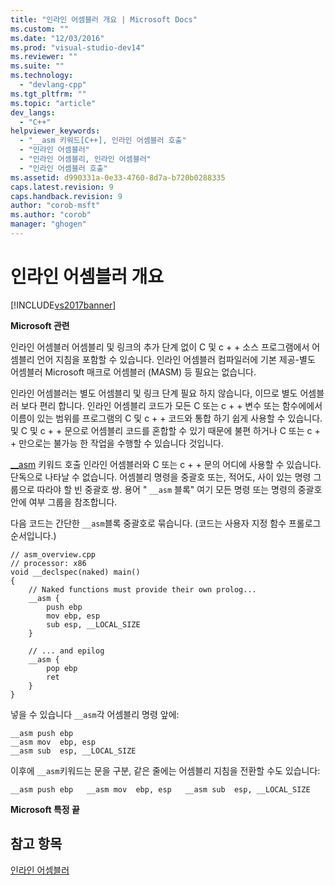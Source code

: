 ```yaml
---
title: "인라인 어셈블러 개요 | Microsoft Docs"
ms.custom: ""
ms.date: "12/03/2016"
ms.prod: "visual-studio-dev14"
ms.reviewer: ""
ms.suite: ""
ms.technology: 
  - "devlang-cpp"
ms.tgt_pltfrm: ""
ms.topic: "article"
dev_langs: 
  - "C++"
helpviewer_keywords: 
  - "__asm 키워드[C++], 인라인 어셈블러 호출"
  - "인라인 어셈블러"
  - "인라인 어셈블리, 인라인 어셈블러"
  - "인라인 어셈블러 호출"
ms.assetid: d990331a-0e33-4760-8d7a-b720b0288335
caps.latest.revision: 9
caps.handback.revision: 9
author: "corob-msft"
ms.author: "corob"
manager: "ghogen"
---
```

# 인라인 어셈블러 개요
[!INCLUDE[vs2017banner](../../assembler/inline/includes/vs2017banner.md)]

**Microsoft 관련**  
  
 인라인 어셈블러 어셈블리 및 링크의 추가 단계 없이 C 및 c \+ \+ 소스 프로그램에서 어셈블리 언어 지침을 포함할 수 있습니다.  인라인 어셈블러 컴파일러에 기본 제공\-별도 어셈블러 Microsoft 매크로 어셈블러 \(MASM\) 등 필요는 없습니다.  
  
 인라인 어셈블러는 별도 어셈블리 및 링크 단계 필요 하지 않습니다, 이므로 별도 어셈블러 보다 편리 합니다.  인라인 어셈블리 코드가 모든 C 또는 c \+ \+ 변수 또는 함수에에서 이름이 있는 범위를 프로그램의 C 및 c \+ \+ 코드와 통합 하기 쉽게 사용할 수 있습니다.  및 C 및 c \+ \+ 문으로 어셈블리 코드를 혼합할 수 있기 때문에 불편 하거나 C 또는 c \+ \+ 만으로는 불가능 한 작업을 수행할 수 있습니다 것입니다.  
  
 [\_\_asm](../../assembler/inline/asm.md) 키워드 호출 인라인 어셈블러와 C 또는 c \+ \+ 문의 어디에 사용할 수 있습니다.  단독으로 나타날 수 없습니다.  어셈블리 명령을 중괄호 또는, 적어도, 사이 있는 명령 그룹으로 따라야 할 빈 중괄호 쌍.  용어 " `__asm` 블록" 여기 모든 명령 또는 명령의 중괄호 안에 여부 그룹을 참조합니다.  
  
 다음 코드는 간단한  `__asm`블록 중괄호로 묶습니다.  \(코드는 사용자 지정 함수 프롤로그 순서입니다.\)  
  
```  
// asm_overview.cpp  
// processor: x86  
void __declspec(naked) main()  
{  
    // Naked functions must provide their own prolog...  
    __asm {  
        push ebp  
        mov ebp, esp  
        sub esp, __LOCAL_SIZE  
    }  
  
    // ... and epilog  
    __asm {  
        pop ebp  
        ret  
    }  
}  
```  
  
 넣을 수 있습니다  `__asm`각 어셈블리 명령 앞에:  
  
```  
__asm push ebp  
__asm mov  ebp, esp  
__asm sub  esp, __LOCAL_SIZE  
```  
  
 이후에  `__asm`키워드는 문을 구분, 같은 줄에는 어셈블리 지침을 전환할 수도 있습니다:  
  
```  
__asm push ebp   __asm mov  ebp, esp   __asm sub  esp, __LOCAL_SIZE  
```  
  
 **Microsoft 특정 끝**  
  
## 참고 항목  
 [인라인 어셈블러](../../assembler/inline/inline-assembler.md)